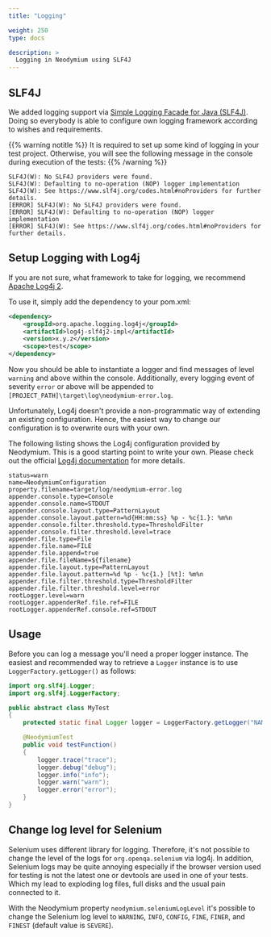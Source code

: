 ```yaml
---
title: "Logging"

weight: 250
type: docs

description: >
  Logging in Neodymium using SLF4J
---
```


## SLF4J

We added logging support via [Simple Logging Facade for Java (SLF4J)](https://www.slf4j.org/). Doing so everybody is
able to configure own logging framework according to wishes and requirements.

{{% warning notitle %}}
It is required to set up some kind of logging in your test project. Otherwise, you will see
the following message in the console during execution of the tests:
{{% /warning %}}

```
SLF4J(W): No SLF4J providers were found.
SLF4J(W): Defaulting to no-operation (NOP) logger implementation
SLF4J(W): See https://www.slf4j.org/codes.html#noProviders for further details.
[ERROR] SLF4J(W): No SLF4J providers were found.
[ERROR] SLF4J(W): Defaulting to no-operation (NOP) logger implementation
[ERROR] SLF4J(W): See https://www.slf4j.org/codes.html#noProviders for further details.
```

## Setup Logging with Log4j

If you are not sure, what framework to take for logging, we
recommend [Apache Log4j 2](https://logging.apache.org/log4j/2.x/).

To use it, simply add the dependency to your pom.xml:

```xml
<dependency>
    <groupId>org.apache.logging.log4j</groupId>
    <artifactId>log4j-slf4j2-impl</artifactId>
    <version>x.y.z</version>
    <scope>test</scope>
</dependency>
```

Now you should be able to instantiate a logger and find messages of level `warning` and above within the console.
Additionally, every logging event of severity `error` or above will be appended to
`[PROJECT_PATH]\target\log\neodymium-error.log`.

Unfortunately, Log4j doesn't provide a non-programmatic way of extending an existing configuration. Hence, the easiest
way to change our configuration is to overwrite ours with your own.

The following listing shows the Log4j configuration provided by Neodymium. This is a good starting point to write your
own. Please check out the official [Log4j documentation](https://logging.apache.org/log4j/2.x/manual/configuration.html)
for more details.

```properties
status=warn
name=NeodymiumConfiguration
property.filename=target/log/neodymium-error.log
appender.console.type=Console
appender.console.name=STDOUT
appender.console.layout.type=PatternLayout
appender.console.layout.pattern=%d{HH:mm:ss} %p - %c{1.}: %m%n
appender.console.filter.threshold.type=ThresholdFilter
appender.console.filter.threshold.level=trace
appender.file.type=File
appender.file.name=FILE
appender.file.append=true
appender.file.fileName=${filename}
appender.file.layout.type=PatternLayout
appender.file.layout.pattern=%d %p - %c{1.} [%t]: %m%n
appender.file.filter.threshold.type=ThresholdFilter
appender.file.filter.threshold.level=error
rootLogger.level=warn
rootLogger.appenderRef.file.ref=FILE
rootLogger.appenderRef.console.ref=STDOUT
```

## Usage

Before you can log a message you'll need a proper logger instance. The easiest and recommended way to retrieve a
`Logger` instance is to use `LoggerFactory.getLogger()` as follows:

```java
import org.slf4j.Logger;
import org.slf4j.LoggerFactory;

public abstract class MyTest
{
    protected static final Logger logger = LoggerFactory.getLogger("NAME_OF_LOGGER");

    @NeodymiumTest
    public void testFunction()
    {
        logger.trace("trace");
        logger.debug("debug");
        logger.info("info");
        logger.warn("warn");
        logger.error("error");
    }
}
```

## Change log level for Selenium

Selenium uses different library for logging. Therefore, it's not possible to change the level of the logs for 
`org.openqa.selenium` via log4j. In addition, Selenium logs may be quite annoying especially if the browser version used
for testing is not the latest one or devtools are used in one of your tests. Which my lead to exploding log files, full
disks and the usual pain connected to it.

With the Neodymium property `neodymium.seleniumLogLevel` it's possible to change the Selenium log level to  `WARNING`,
`INFO`, `CONFIG`, `FINE`, `FINER`, and `FINEST` (default value is `SEVERE`).
